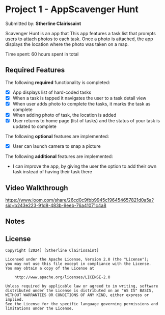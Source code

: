 # Project 1 -  AppScavenger Hunt 

Submitted by: **Stherline Clairissaint**

Scavenger Hunt is an app that This app features a task list that prompts users to attach photos to each task. 
Once a photo is attached, the app displays the location where the photo was taken on a map.

Time spent: 60 hours spent in total

## Required Features

The following **required** functionality is completed:

- [x] App displays list of hard-coded tasks
- [x] When a task is tapped it navigates the user to a task detail view
- [x] When user adds photo to complete the tasks, it marks the task as complete
- [x] When adding photo of task, the location is added
- [x] User returns to home page (list of tasks) and the status of your task is updated to complete
 
The following **optional** features are implemented:

- [x] User can launch camera to snap a picture	

The following **additional** features are implemented:

- I can improve the app, by giving the user the option to add their own task instead of having their task there

## Video Walkthrough
https://www.loom.com/share/26cd0c9fbb9945c196454657821d0a5a?sid=b243e223-91d8-483b-9eeb-76a41071c4a8



## Notes



## License

    Copyright [2024] [Stherline Clairissaint]

    Licensed under the Apache License, Version 2.0 (the "License");
    you may not use this file except in compliance with the License.
    You may obtain a copy of the License at

        http://www.apache.org/licenses/LICENSE-2.0

    Unless required by applicable law or agreed to in writing, software
    distributed under the License is distributed on an "AS IS" BASIS,
    WITHOUT WARRANTIES OR CONDITIONS OF ANY KIND, either express or implied.
    See the License for the specific language governing permissions and
    limitations under the License.
